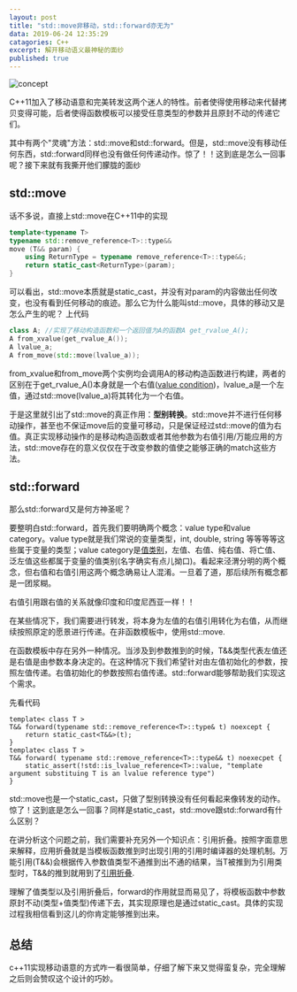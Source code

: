 ```yaml
---
layout: post
title: "std::move非移动，std::forward亦无为"
data: 2019-06-24 12:35:29
catagories: C++
excerpt: 解开移动语义最神秘的面纱
published: true
---
```


![concept](https://i.loli.net/2019/06/25/5d11da51a34a747280.jpg)

C++11加入了移动语意和完美转发这两个迷人的特性。前者使得使用移动来代替拷贝变得可能，后者使得函数模板可以接受任意类型的参数并且原封不动的传递它们。

其中有两个"灵魂"方法：std::move和std::forward。但是，std::move没有移动任何东西，std::forward同样也没有做任何传递动作。惊了！！这到底是怎么一回事呢？接下来就有我撕开他们朦胧的面纱

## std::move
话不多说，直接上std::move在C++11中的实现
```C++
template<typename T>
typename std::remove_reference<T>::type&&
move (T&& param) {
    using ReturnType = typename remove_reference<T>::type&&;
    return static_cast<ReturnType>(param);
}
``` 
可以看出，std::move本质就是static_cast，并没有对param的内容做出任何改变，也没有看到任何移动的痕迹。那么它为什么能叫std::move，具体的移动又是怎么产生的呢？
上代码
```C++
class A; //实现了移动构造函数和一个返回值为A的函数A get_rvalue_A();
A from_xvalue(get_rvalue_A());
A lvalue_a;
A from_move(std::move(lvalue_a));
```
from_xvalue和from_move两个实例均会调用A的移动构造函数进行构建，两者的区别在于get_rvalue_A()本身就是一个右值([value condition](http://www.baidu.com))，lvalue_a是一个左值，通过std::move(lvalue_a)将其转化为一个右值。

于是这里就引出了std::move的真正作用：**型别转换**。std::move并不进行任何移动操作，甚至也不保证move后的变量可移动，只是保证经过std::move的值为右值。真正实现移动操作的是移动构造函数或者其他参数为右值引用/万能应用的方法，std::move存在的意义仅仅在于改变参数的值使之能够正确的match这些方法。

## std::forward

那么std::forward又是何方神圣呢？

要整明白std::forward，首先我们要明确两个概念：value type和value category。value type就是我们常说的变量类型，int, double, string 等等等等这些属于变量的类型；value category是[值类别](https://zh.cppreference.com/w/cpp/language/value_category)，左值、右值、纯右值、将亡值、泛左值这些都属于变量的值类别(名字确实有点儿拗口)。看起来泾渭分明的两个概念，但右值和右值引用这两个概念确易让人混淆。一旦着了道，那后续所有概念都是一团浆糊。

右值引用跟右值的关系就像印度和印度尼西亚一样！！

在某些情况下，我们需要进行转发，将本身为左值的右值引用转化为右值，从而继续按照原定的愿景进行传递。在非函数模板中，使用std::move.

在函数模板中存在另外一种情况。当涉及到参数推到的时候，T&&类型代表左值还是右值是由参数本身决定的。在这种情况下我们希望针对由左值初始化的参数，按照左值传递。右值初始化的参数按照右值传递。std::forward能够帮助我们实现这个需求。

先看代码

	template< class T >
	T&& forward(typename std::remove_reference<T>::type& t) noexcept {
		return static_cast<T&&>(t);
	}
	template< class T >
	T&& forward( typename std::remove_reference<T>::type&& t) noexecpet {
		static_assert(!std::is_lvalue_reference<T>::value, "template argument substituing T is an lvalue reference type")
	}

std::move也是一个static_cast，只做了型别转换没有任何看起来像转发的动作。惊了！这到底是怎么一回事？同样是static_cast，std::move跟std::forward有什么区别？

在讲分析这个问题之前，我们需要补充另外一个知识点：引用折叠。按照字面意思来解释，应用折叠就是当模板函数推到时出现引用的引用时编译器的处理机制。万能引用(T&&)会根据传入参数值类型不通推到出不通的结果，当T被推到为引用类型时，T&&的推到就用到了[引用折叠](https://en.cppreference.com/w/cpp/utility/forward).

理解了值类型以及引用折叠后，forward的作用就显而易见了，将模板函数中参数原封不动(类型+值类型)传递下去，其实现原理也是通过static_cast。具体的实现过程我相信看到这儿的你肯定能够推到出来。


## 总结
c++11实现移动语意的方式咋一看很简单，仔细了解下来又觉得蛮复杂，完全理解之后则会赞叹这个设计的巧妙。
